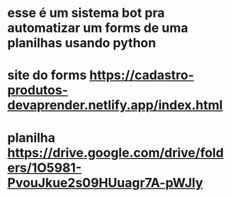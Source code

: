# esse é um sistema bot pra automatizar um forms de uma planilhas usando python
# site do forms https://cadastro-produtos-devaprender.netlify.app/index.html
# planilha https://drive.google.com/drive/folders/1O5981-PvouJkue2s09HUuagr7A-pWJly

